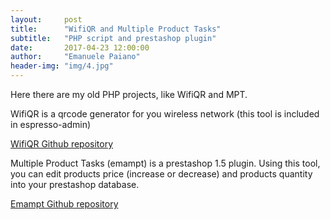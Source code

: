 ```yaml
---
layout:     post
title:      "WifiQR and Multiple Product Tasks"
subtitle:   "PHP script and prestashop plugin"
date:       2017-04-23 12:00:00
author:     "Emanuele Paiano"
header-img: "img/4.jpg"
---
```


<p>Here there are my old PHP projects, like WifiQR and MPT.</p>

<p>WifiQR is a qrcode generator for you wireless network (this tool is included in espresso-admin)</p>

<p><a href="https://github.com/emanuelepaiano/wifiqr">WifiQR Github repository</a></p>

<p>Multiple Product Tasks (emampt) is a prestashop 1.5 plugin. Using this tool, you can edit products price (increase or decrease) and products quantity into your prestashop database.</p>

<p><a href="https://github.com/emanuelepaiano/emampt">Emampt Github repository</a></p>
